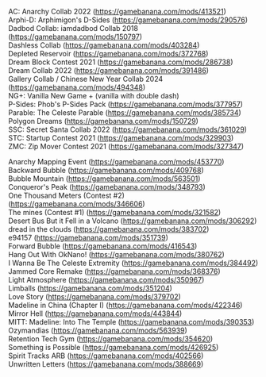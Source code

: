 AC: Anarchy Collab 2022 (https://gamebanana.com/mods/413521)  
Arphi-D: Arphimigon's D-Sides (https://gamebanana.com/mods/290576)  
Dadbod Collab: iamdadbod Collab 2018 (https://gamebanana.com/mods/150797)  
Dashless Collab (https://gamebanana.com/mods/403284)  
Depleted Reservoir (https://gamebanana.com/mods/372768)  
Dream Block Contest 2021 (https://gamebanana.com/mods/286738)  
Dream Collab 2022 (https://gamebanana.com/mods/391486)  
Gallery Collab / Chinese New Year Collab 2024 (https://gamebanana.com/mods/494348)  
NG+: Vanilla New Game + (vanilla with double dash)  
P-Sides: Phob's P-Sides Pack (https://gamebanana.com/mods/377957)  
Parable: The Celeste Parable (https://gamebanana.com/mods/385734)  
Polygon Dreams (https://gamebanana.com/mods/150729)  
SSC: Secret Santa Collab 2022 (https://gamebanana.com/mods/361029)  
STC: Startup Contest 2021 (https://gamebanana.com/mods/329903)  
ZMC: Zip Mover Contest 2021 (https://gamebanana.com/mods/327347)

Anarchy Mapping Event (https://gamebanana.com/mods/453770)  
Backward Bubble (https://gamebanana.com/mods/409768)  
Bubble Mountain (https://gamebanana.com/mods/563501)  
Conqueror's Peak (https://gamebanana.com/mods/348793)  
One Thousand Meters (Contest #2) (https://gamebanana.com/mods/346606)  
The mines (Contest #1) (https://gamebanana.com/mods/321582)  
Desert Bus But it Fell in a Volcano (https://gamebanana.com/mods/306292)  
dread in the clouds (https://gamebanana.com/mods/383702)  
e94157 (https://gamebanana.com/mods/351739)  
Forward Bubble (https://gamebanana.com/mods/416543)  
Hang Out With OkNano! (https://gamebanana.com/mods/380762)  
I Wanna Be The Celeste Extremity (https://gamebanana.com/mods/384492)  
Jammed Core Remake (https://gamebanana.com/mods/368376)  
Light Atmosphere (https://gamebanana.com/mods/350967)  
Limballs (https://gamebanana.com/mods/351204)  
Love Story (https://gamebanana.com/mods/379702)  
Madeline in China (Chapter I) (https://gamebanana.com/mods/422346)  
Mirror Hell (https://gamebanana.com/mods/443844)  
MITT: Madeline: Into The Temple (https://gamebanana.com/mods/390353)  
Ozymandias (https://gamebanana.com/mods/563939)  
Retention Tech Gym (https://gamebanana.com/mods/354620)  
Something is Possible (https://gamebanana.com/mods/426925)  
Spirit Tracks ARB (https://gamebanana.com/mods/402566)  
Unwritten Letters (https://gamebanana.com/mods/388669)